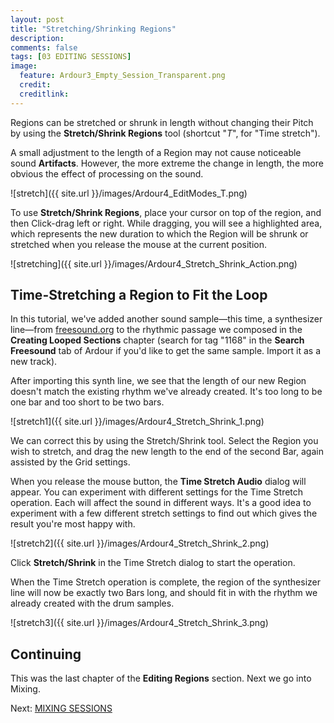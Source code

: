```yaml
---
layout: post
title: "Stretching/Shrinking Regions"
description:
comments: false 
tags: [03 EDITING SESSIONS]
image:
  feature: Ardour3_Empty_Session_Transparent.png
  credit:  
  creditlink:  
---
```


Regions can be stretched or shrunk in length without changing their
Pitch by using the **Stretch/Shrink Regions** tool (shortcut "*T*", for
"Time stretch").

A small adjustment to the length of a Region may not
cause noticeable sound **Artifacts**. However, the more extreme the
change in length, the more obvious the effect of processing on the
sound.

![stretch]({{ site.url }}/images/Ardour4_EditModes_T.png) 

To use **Stretch/Shrink Regions**, place your cursor on top of the
region, and then Click-drag left or right. While dragging, you will see
a highlighted area, which represents the new duration to which the
Region will be shrunk or stretched when you release the mouse at the
current position.

![stretching]({{ site.url }}/images/Ardour4_Stretch_Shrink_Action.png)

## Time-Stretching a Region to Fit the Loop

In this tutorial, we've added another sound sample—this time, a
synthesizer line—from [freesound.org](http://www.freesound.org) to the
rhythmic passage we composed in the **Creating Looped Sections** chapter
(search for tag "1168" in the **Search Freesound** tab of Ardour if
you'd like to get the same sample. Import it as a new track).

After importing this synth line, we see that the length of our new
Region doesn't match the existing rhythm we've already created. It's too
long to be one bar and too short to be two bars.

![stretch1]({{ site.url }}/images/Ardour4_Stretch_Shrink_1.png) 

We can correct this by using the Stretch/Shrink tool. Select the Region
you wish to stretch, and drag the new length to the end of the second
Bar, again assisted by the Grid settings.

When you release the mouse button, the **Time Stretch Audio** dialog will
appear. You can experiment with different settings for the Time Stretch
operation. Each will affect the sound in different ways. It's a good
idea to experiment with a few different stretch settings to find out
which gives the result you're most happy with.

![stretch2]({{ site.url }}/images/Ardour4_Stretch_Shrink_2.png) 

Click **Stretch/Shrink** in the Time Stretch dialog to start the
operation.

When the Time Stretch operation is complete, the region of the
synthesizer line will now be exactly two Bars long, and should fit in
with the rhythm we already created with the drum samples.

![stretch3]({{ site.url }}/images/Ardour4_Stretch_Shrink_3.png) 

## Continuing

This was the last chapter of the **Editing Regions** section. Next we go into Mixing.

Next: [MIXING SESSIONS](../the-mixer-strip)
